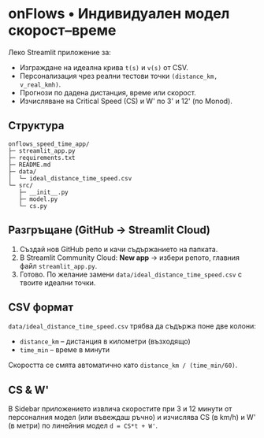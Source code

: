 
# onFlows • Индивидуален модел скорост–време

Леко Streamlit приложение за:
- Изграждане на идеална крива `t(s)` и `v(s)` от CSV.
- Персонализация чрез реални тестови точки `(distance_km, v_real_kmh)`.
- Прогнози по дадена дистанция, време или скорост.
- Изчисляване на Critical Speed (CS) и W' по 3' и 12' (по Monod).

## Структура

```
onflows_speed_time_app/
├─ streamlit_app.py
├─ requirements.txt
├─ README.md
├─ data/
│  └─ ideal_distance_time_speed.csv
└─ src/
   ├─ __init__.py
   ├─ model.py
   └─ cs.py
```

## Разгръщане (GitHub → Streamlit Cloud)

1. Създай нов GitHub репо и качи съдържанието на папката.
2. В Streamlit Community Cloud: **New app** → избери репото, главния файл `streamlit_app.py`.
3. Готово. По желание замени `data/ideal_distance_time_speed.csv` с твоите идеални точки.

## CSV формат

`data/ideal_distance_time_speed.csv` трябва да съдържа поне две колони:

- `distance_km` – дистанция в километри (възходящо)
- `time_min` – време в минути

Скоростта се смята автоматично като `distance_km / (time_min/60)`.

## CS & W'

В Sidebar приложението извлича скоростите при 3 и 12 минути от персоналния модел (или въвеждаш ръчно)
и изчислява CS (в km/h) и W' (в метри) по линейния модел `d = CS*t + W'`.
